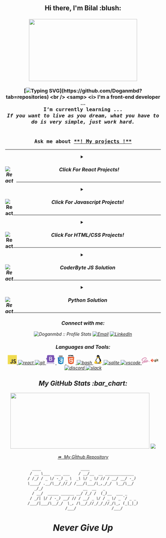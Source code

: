 <h2 align="center"> Hi there,  I'm Bilal :blush:</h2>

<!-- ### Welcome To My Github Profile <a href="https://github.com/Doganmbd?tab=repositories"><img src="https://media.giphy.com/media/hvRJCLFzcasrR4ia7z/giphy.gif" width="25px"></a>  -->

<h3 align="center">    <img src="https://www.mygo.ge/uploads/blog/1584023795.jpg" width="350px" height="200px" />
   
   <br />  


   [![Typing SVG](https://readme-typing-svg.herokuapp.com?color=%2336BCF7&center=true&vCenter=true&width=1000&lines=Hi+there+👋,+I+am+Mustafa+Bilal+Doğan;+Welcome+to+My+Profile!;Always+learning+new+things;I+will+develop+myself+in+the+field+of+IT+for+life;+I+value+teamwork+very+much;)](https://github.com/Doganmbd?tab=repositories)
   <br />
    <samp> <i> I'm a front-end developer ... </i> </samp> <br />
    <samp>  I’m currently learning ... </samp> <br />
    <samp> <i> If you want to live as you dream, what you have to do is very simple, just work hard. </i> </samp> <br /><br>
  </h3>

<h3 align="center"> <samp> Ask me about <a href="https://github.com/Doganmbd?tab=repositories">**! My projects !**</a></samp></h3>
<hr/>
<details align="center">
  <summary> <h3><em><img align="left" alt="React" width="26px" src="https://cdn.jsdelivr.net/gh/devicons/devicon/icons/react/react-original.svg" style="padding-right:10px;" /> &nbsp;Click For React Projects!</em></h3></summary>

  <p><a href="https://blog-app-context.netlify.app/" target="_blank" rel="noreferrer">Blog App Context Project with Firebase</a></p>
  <p><a href="https://movie-app-firebase-project.herokuapp.com/" target="_blank" rel="noreferrer">Movie App with Firebase </a></p>
  <p><a href="https://mbdrecipeapp.netlify.app/" target="_blank" rel="noreferrer">recipe app</a></p>
<p><a href="https://ornate-palmier-49e3d1.netlify.app" target="_blank" rel="noreferrer">food list </a></p>
<p><a href="https://randomuserpage.netlify.app/" target="_blank" rel="noreferrer">randomuser</a></p>
<p><a href="https://mbdrandomuser2.netlify.app/" target="_blank" rel="noreferrer">randomuser2 </a></p>
<p><a href="https://mbdcardproject.netlify.app/" target="_blank" rel="noreferrer">card project </a></p>

 <p><a href="https://001-reactproject-birthday.netlify.app/" target="_blank" rel="noreferrer">Birthday </a></p>
<p><a href="https://myusefetchhook.netlify.app/ " target="_blank" rel="noreferrer">usefecth hook</a></p>
   
   
  <a href="https://blog-app-context.netlify.app/"><img src="fireBlog.png" width=200 height=200></a>
  <a href="https://movie-app-firebase-project.herokuapp.com/"><img src="moviApp.png" width=200 height=200></a>
  <a href="https://mbdrecipeapp.netlify.app/"><img src="recipeApp.png" width=200 height=200></a>
  <a href="https://randomuserpage.netlify.app/"><img src="RandomUser1.png" width=200 height=200></a>
  <a href="https://mbdrandomuser2.netlify.app/"><img src="RandomUser.png" width=200 height=200></a>
  <a href="https://mbdcardproject.netlify.app/"><img src="Card.png" width=200 height=200></a>
 
<!-- gifb -->
<!--   <a href="https://blog-app-context.netlify.app/"><img src="Blog-App-.gif" alt="mbd" width=200 height=200 ></a>
  <a href="https://movie-app-firebase-project.herokuapp.com/"><img src="movie-app.gif" alt="mbd" width=200 height=200 ></a> -->
<!-- https://firstreactprojectbutton.netlify.app/  button -->


</details>
<hr/>
<details align="center">
  <summary><h3><img align="left" alt="React" width="26px" src="https://encrypted-tbn0.gstatic.com/images?q=tbn:ANd9GcRuPaU91jpXhz1YU603rEZHW8f-imDpsky8aA&usqp=CAU" /> &nbsp;<em>Click For Javascript Projects!</em></h3></summary>
  <p><a href="https://agecalculatorpage.netlify.app/" target="_blank" rel="noreferrer">Age Calculator</a></p>
  <p><a href="https://doganmbd.github.io/JS---PROJECTS/002-Guess-The-Number/" target="_blank" rel="noreferrer">Guess the numbers</a></p>
  <p><a href="https://doganmbd.github.io/JS---PROJECTS/003-to-do-list/" target="_blank" rel="noreferrer">To do list</a></p>
  <p><a href="https://doganmbd.github.io/JS---PROJECTS/004-Lottery-game/" target="_blank" rel="noreferrer">Lottery Game</a></p>
  <p><a href="https://doganmbd.github.io/JS---PROJECTS/005-IOS-calculator/" target="_blank" rel="noreferrer">IOS Calculator</a></p>
  <p><a href="https://doganmbd.github.io/JS---PROJECTS/009- rest countries/" target="_blank" rel="noreferrer">Rest Countries</a></p>
  
  <a href="https://agecalculatorpage.netlify.app/"><img src="age calculator.png" width=200 height=200></a>
  <a href="https://doganmbd.github.io/JS---PROJECTS/002-Guess-The-Number/"><img src="guess the number.png" width=200 height=200></a>
  <a href="https://doganmbd.github.io/JS---PROJECTS/003-to-do-list/"><img src="to do list.png" width=200 height=200></a>
  <a href="https://doganmbd.github.io/JS---PROJECTS/004-Lottery-game/"><img src="lottery game.png" width=200 height=200></a>
  <a href="https://doganmbd.github.io/JS---PROJECTS/005-IOS-calculator/"><img src="ios calculator.png" width=200 height=200></a>
  <a href="https://doganmbd.github.io/JS---PROJECTS/009- rest countries/"><img src="rest countries.png" width=200 height=200></a>

</details>
<hr/>
<details align="center">
   
  <summary><h3><img align="left" alt="React" width="26px" src="http://lz3g.com/wp-content/uploads/html.jpg" /> &nbsp;<em><em>Click For HTML/CSS Projects! </em></h3></summary>
   
  <p><a href="https://doganmbd.github.io/HTML-CSS-PROJECT/HTML-CSS-proje-2%20GOOGLEPAGE/" target="_blank" rel="noreferrer">Google Page</a></p>
  <p><a href="https://doganmbd.github.io/HTML-CSS-PROJECT/PROJE-5-PARALLAX/" target="_blank" rel="noreferrer">Parallax Page</a></p>
  <p><a href="https://doganmbd.github.io/HTML-CSS-PROJECT/checkout%20form/" target="_blank" rel="noreferrer">CheckOut Form</a></p>
  <p><a href="https://doganmbd.github.io/HTML-CSS-PROJECT/PROJE-%202%20-%20SURVEY%20FORM/" target="_blank" rel="noreferrer">Survey Form</a></p>
  <p><a href="https://doganmbd.github.io/HTML-CSS-PROJECT/PROJE-%203%20-%20NETFL%C4%B0X/" target="_blank" rel="noreferrer">Netflix</a></p>
  <p><a href="https://doganmbd.github.io/HTML-CSS-PROJECT/PROJE-%201%20-%20ilk%20basit%20form/" target="_blank" rel="noreferrer">Basic Form</a></p>
 
 
  <a href="https://doganmbd.github.io/HTML-CSS-PROJECT/HTML-CSS-proje-2%20GOOGLEPAGE/"><img src="googlePage.png" width=200 height=200></a>
  <a href="https://doganmbd.github.io/HTML-CSS-PROJECT/PROJE-5-PARALLAX/"><img src="parallax.png" width=200 height=200></a>
  <a href="https://doganmbd.github.io/HTML-CSS-PROJECT/checkout%20form/"><img src="checkout.png" width=200 height=200></a>
  <a href="https://doganmbd.github.io/HTML-CSS-PROJECT/PROJE-%202%20-%20SURVEY%20FORM/"><img src="SurveyForm.png" width=200 height=200></a>
  <a href="https://doganmbd.github.io/HTML-CSS-PROJECT/PROJE-%203%20-%20NETFL%C4%B0X/"><img src="netflix.png" width=200 height=200></a>
  <a href="https://doganmbd.github.io/HTML-CSS-PROJECT/PROJE-%201%20-%20ilk%20basit%20form/"><img src="basicForm.png" width=200 height=200></a> 

</details>
<hr/>
<details align="center">
  <summary><h3><img align="left" alt="React" width="26px" src="https://previews.123rf.com/images/dirkercken/dirkercken1509/dirkercken150900020/44461736-la-solution-du-probl%C3%A8me-de-chercher-des-solutions-en-r%C3%A9solvant-les-probl%C3%A8mes-panneau-routier.jpg" /> &nbsp;<em><em>CoderByte JS Solution</em></h3></summary>
    
    
<p><a href="https://github.com/Doganmbd/CoderByte/tree/main/JS" target="_blank" rel="noreferrer">Go to JS Coderbyte</a></p>

</details>

<hr/>
<details align="center">
  <summary><h3><img align="left" alt="React" width="26px" src="https://previews.123rf.com/images/dirkercken/dirkercken1509/dirkercken150900020/44461736-la-solution-du-probl%C3%A8me-de-chercher-des-solutions-en-r%C3%A9solvant-les-probl%C3%A8mes-panneau-routier.jpg" /> &nbsp;<em><em>Python Solution</em></h3></summary>
<p><a href="https://github.com/Doganmbd/CoderByte/tree/main/PYTHON" target="_blank" rel="noreferrer">Go to Python Coderbyte</a></p>
<p><a href="https://github.com/Doganmbd/ASSIGNMENT" target="_blank" rel="noreferrer">Go to Python example</a></p>
</details> 
  
  <hr/>
  
<!-- <img src="mbd.gif" alt="mbd" width=300 height=200 align="right"> -->

<h3 align="center">Connect with me:</h3>

<p align="center">
<img src="https://komarev.com/ghpvc/?username=Doganmbd&color=green" alt="Doganmbd :: Profile Stats"></a>
<a href="mailto:doganmbdogan@gmail.com"><img alt="Email" src="https://img.shields.io/badge/Email-doganmbdogan@gmail.com-blue?style=flat&logo=gmail"></a>
<a href="https://www.linkedin.com/in/bilal-do%C4%9Fan/" target="_blank"><img alt="LinkedIn" src="https://img.shields.io/badge/LinkedIn-@bilaldoğan-blue?style=flat&logo=linkedin"></a>

</p>

<h3 align="center">Languages and Tools:</h3>
<p align="center"> 
<a href="https://developer.mozilla.org/en-US/docs/Web/JavaScript" target="_blank"> <img src="https://raw.githubusercontent.com/devicons/devicon/master/icons/javascript/javascript-original.svg" alt="javascript" width="30" height="30" /> </a> 
<a href="https://reactjs.org/" target="_blank"> <img src="https://upload.wikimedia.org/wikipedia/commons/thumb/4/47/React.svg/1200px-React.svg.png" alt="react" width="33" height="30" /> </a> 
<a href="https://git-scm.com/" target="_blank"> <img src="https://www.vectorlogo.zone/logos/git-scm/git-scm-icon.svg" alt="git" width="30" height="30"/> </a>
<a href="https://getbootstrap.com" target="_blank"> <img src="https://raw.githubusercontent.com/devicons/devicon/master/icons/bootstrap/bootstrap-plain-wordmark.svg" alt="bootstrap" width="30" height="30"/> </a>
<a href="https://www.w3schools.com/css/" target="_blank"> <img src="https://raw.githubusercontent.com/devicons/devicon/master/icons/css3/css3-original-wordmark.svg" alt="css3" width="28" height="28"/> </a> 
<a href="https://www.w3.org/html/" target="_blank"> <img src="https://raw.githubusercontent.com/devicons/devicon/master/icons/html5/html5-original-wordmark.svg" alt="html5" width="30" height="30"/> </a> 
<a href="https://www.gnu.org/software/bash/" target="_blank"> <img src="https://www.vectorlogo.zone/logos/gnu_bash/gnu_bash-icon.svg" alt="bash" width="30" height="30"/> </a> 
<a href="https://www.linux.org/" target="_blank"> <img src="https://raw.githubusercontent.com/devicons/devicon/master/icons/linux/linux-original.svg" alt="linux" width="30" height="30"/> </a> 
<a href="https://www.sqlite.org/" target="_blank"> <img src="https://www.vectorlogo.zone/logos/sqlite/sqlite-icon.svg" alt="sqlite" width="30" height="30"/> </a>
<a href="https://code.visualstudio.com/" target="_blank"> <img src="https://upload.wikimedia.org/wikipedia/commons/thumb/9/9a/Visual_Studio_Code_1.35_icon.svg/1024px-Visual_Studio_Code_1.35_icon.svg.png" alt="vscode" width="30" height="30"/> </a>
<img  src="https://raw.githubusercontent.com/github/explore/80688e429a7d4ef2fca1e82350fe8e3517d3494d/topics/sass/sass.png" width="25" height="25" />
<img  src="https://raw.githubusercontent.com/github/explore/80688e429a7d4ef2fca1e82350fe8e3517d3494d/topics/git/git.png" width="25" height="25" />
<a href="https://discord.com/" target="_blank"> <img src="https://cdn4.iconfinder.com/data/icons/logos-and-brands/512/91_Discord_logo_logos-512.png" alt="discord" width="30" height="30"/> </a> 
<a href="https://slack.com/intl/en-tr/" target="_blank"> <img src="https://cdn.brandfolder.io/5H442O3W/as/pl546j-7le8zk-4nzzs1/Slack_Mark_Web.png" alt="slack" width="37" height="37"/> </a>
</p>

<h2 align="center">My GitHub Stats :bar_chart:</h2>
<p align="center">
  <img src="https://github-readme-stats.vercel.app/api?username=Doganmbd&show_icons=true&theme=tokyonight" width="450" height="180">
  <img src="https://github-readme-stats.vercel.app/api/top-langs/?username=Doganmbd&layout=compact&theme=tokyonight" height="180">
  
</p>

<div align=center>
<a href="https://github.com/Doganmbd?tab=repositories">⏩ &nbsp;My Gİthub Repository</a>

   
```
  ____                  ____                      
 / __ \___  ___ ___    / __/__  __ _____________  
/ /_/ / _ \/ -_) _ \  _\ \/ _ \/ // / __/ __/ -_) 
\____/ .__/\__/_//_/ /___/\___/\_,_/_/  \__/\__/  
   _/_/                  __  __   _               
  / __/  _____ ______ __/ /_/ /  (_)__  ___ _     
 / _/| |/ / -_) __/ // / __/ _ \/ / _ \/ _ `/ _ _ 
/___/|___/\__/_/  \_, /\__/_//_/_/_//_/\_, (_|_|_)
                 /___/                /___/       
```
<h1 align="center">Never Give Up</h1>

<!--
 <div align="center">
📊 &nbsp;**This week I spent my time on**

<!-- ![Wwakatime stats ](https://github-readme-stats-taupe-two.vercel.app/api/wakatime?username=Dogan-mb&hide_title=true&hide_border=true&langs_count=5&bg_color=00000000&text_color=777)
[![Doganmbd's wakatime stats](https://github-readme-stats.vercel.app/api/wakatime?username=Doganmbd&hide_progress=true)](https://github.com/anuraghazra/github-readme-stats)

</div> --> 








